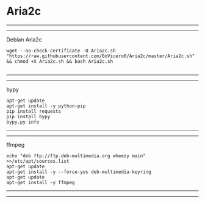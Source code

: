 # Aria2c
----------------------------------------------------------------------------
----------------------------------------------------------------------------
Debian Aria2c
```
wget --no-check-certificate -O Aria2c.sh "https://raw.githubusercontent.com/0oVicero0/Aria2c/master/Aria2c.sh" && chmod +X Aria2c.sh && bash Aria2c.sh
    
```
----------------------------------------------------------------------------
----------------------------------------------------------------------------
bypy
```
apt-get update
apt-get install -y python-pip
pip install requests
pip install bypy
bypy.py info

```
----------------------------------------------------------------------------
----------------------------------------------------------------------------
ffmpeg
```
echo "deb ftp://ftp.deb-multimedia.org wheezy main" >>/etc/apt/sources.list
apt-get update
apt-get install -y --force-yes deb-multimedia-keyring
apt-get update
apt-get install -y ffmpeg

```
----------------------------------------------------------------------------
----------------------------------------------------------------------------

